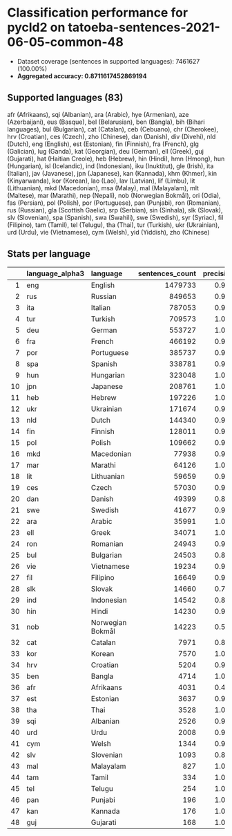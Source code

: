 # Classification performance for pycld2 on tatoeba-sentences-2021-06-05-common-48

- Dataset coverage (sentences in supported languages): 7461627 (100.00%)
- **Aggregated accuracy: 0.8711617452869194**

<h2 id="supported-languages">Supported languages (83)</h2>

afr (Afrikaans), sqi (Albanian), ara (Arabic), hye (Armenian), aze (Azerbaijani), eus (Basque), bel (Belarusian), ben (Bangla), bih (Bihari languages), bul (Bulgarian), cat (Catalan), ceb (Cebuano), chr (Cherokee), hrv (Croatian), ces (Czech), zho (Chinese), dan (Danish), div (Divehi), nld (Dutch), eng (English), est (Estonian), fin (Finnish), fra (French), glg (Galician), lug (Ganda), kat (Georgian), deu (German), ell (Greek), guj (Gujarati), hat (Haitian Creole), heb (Hebrew), hin (Hindi), hmn (Hmong), hun (Hungarian), isl (Icelandic), ind (Indonesian), iku (Inuktitut), gle (Irish), ita (Italian), jav (Javanese), jpn (Japanese), kan (Kannada), khm (Khmer), kin (Kinyarwanda), kor (Korean), lao (Lao), lav (Latvian), lif (Limbu), lit (Lithuanian), mkd (Macedonian), msa (Malay), mal (Malayalam), mlt (Maltese), mar (Marathi), nep (Nepali), nob (Norwegian Bokmål), ori (Odia), fas (Persian), pol (Polish), por (Portuguese), pan (Punjabi), ron (Romanian), rus (Russian), gla (Scottish Gaelic), srp (Serbian), sin (Sinhala), slk (Slovak), slv (Slovenian), spa (Spanish), swa (Swahili), swe (Swedish), syr (Syriac), fil (Filipino), tam (Tamil), tel (Telugu), tha (Thai), tur (Turkish), ukr (Ukrainian), urd (Urdu), vie (Vietnamese), cym (Welsh), yid (Yiddish), zho (Chinese)

<h2 id="metrics-per-language">Stats per language</h2>

|    | language_alpha3   | language         |   sentences_count |   precision |   recall |    f1 |      tp |    fp |      tn |     fn |
|---:|:------------------|:-----------------|------------------:|------------:|---------:|------:|--------:|------:|--------:|-------:|
|  1 | eng               | English          |           1479733 |       0.955 |    0.970 | 0.941 | 1435203 | 68178 | 5913716 |  44530 |
|  2 | rus               | Russian          |            849653 |       0.998 |    0.830 | 0.905 |  705549 |  1619 | 6610355 | 144104 |
|  3 | ita               | Italian          |            787053 |       0.999 |    0.689 | 0.816 |  542549 |   441 | 6674133 | 244504 |
|  4 | tur               | Turkish          |            709573 |       1.000 |    0.923 | 0.960 |  654731 |   110 | 6751944 |  54842 |
|  5 | deu               | German           |            553727 |       1.000 |    0.954 | 0.976 |  528244 |   180 | 6907720 |  25483 |
|  6 | fra               | French           |            466192 |       0.999 |    0.845 | 0.915 |  394106 |   372 | 6995063 |  72086 |
|  7 | por               | Portuguese       |            385737 |       0.982 |    0.865 | 0.912 |  333763 |  6080 | 7069810 |  51974 |
|  8 | spa               | Spanish          |            338781 |       0.995 |    0.798 | 0.883 |  270207 |  1476 | 7121370 |  68574 |
|  9 | hun               | Hungarian        |            323048 |       1.000 |    0.935 | 0.966 |  302013 |   131 | 7138448 |  21035 |
| 10 | jpn               | Japanese         |            208761 |       1.000 |    0.999 | 1.000 |  208635 |     0 | 7252866 |    126 |
| 11 | heb               | Hebrew           |            197226 |       1.000 |    0.841 | 0.914 |  165882 |     4 | 7264397 |  31344 |
| 12 | ukr               | Ukrainian        |            171674 |       0.992 |    0.791 | 0.877 |  135799 |  1148 | 7288805 |  35875 |
| 13 | nld               | Dutch            |            144340 |       0.994 |    0.820 | 0.897 |  118356 |   664 | 7316623 |  25984 |
| 14 | fin               | Finnish          |            128011 |       0.999 |    0.909 | 0.951 |  116372 |   159 | 7333457 |  11639 |
| 15 | pol               | Polish           |            109662 |       0.999 |    0.926 | 0.961 |  101512 |    68 | 7351897 |   8150 |
| 16 | mkd               | Macedonian       |             77938 |       0.973 |    0.477 | 0.635 |   37213 |  1038 | 7382651 |  40725 |
| 17 | mar               | Marathi          |             64126 |       1.000 |    0.967 | 0.983 |   62024 |    24 | 7397477 |   2102 |
| 18 | lit               | Lithuanian       |             59659 |       0.997 |    0.914 | 0.952 |   54501 |   144 | 7401824 |   5158 |
| 19 | ces               | Czech            |             57030 |       0.971 |    0.891 | 0.917 |   50816 |  1511 | 7403086 |   6214 |
| 20 | dan               | Danish           |             49399 |       0.866 |    0.698 | 0.730 |   34494 |  5317 | 7406911 |  14905 |
| 21 | swe               | Swedish          |             41677 |       0.995 |    0.761 | 0.861 |   31709 |   145 | 7419805 |   9968 |
| 22 | ara               | Arabic           |             35991 |       1.000 |    0.776 | 0.874 |   27916 |     1 | 7425635 |   8075 |
| 23 | ell               | Greek            |             34071 |       1.000 |    1.000 | 1.000 |   34071 |    14 | 7427542 |      0 |
| 24 | ron               | Romanian         |             24943 |       0.963 |    0.811 | 0.866 |   20227 |   780 | 7435904 |   4716 |
| 25 | bul               | Bulgarian        |             24503 |       0.854 |    0.700 | 0.722 |   17140 |  2925 | 7434199 |   7363 |
| 26 | vie               | Vietnamese       |             19234 |       0.995 |    0.991 | 0.990 |   19062 |   103 | 7442290 |    172 |
| 27 | fil               | Filipino         |             16649 |       0.994 |    0.789 | 0.878 |   13136 |    75 | 7444903 |   3513 |
| 28 | slk               | Slovak           |             14660 |       0.704 |    0.788 | 0.643 |   11559 |  4854 | 7442113 |   3101 |
| 29 | ind               | Indonesian       |             14542 |       0.867 |    0.775 | 0.770 |   11270 |  1727 | 7445358 |   3272 |
| 30 | hin               | Hindi            |             14230 |       0.918 |    0.973 | 0.907 |   13848 |  1230 | 7446167 |    382 |
| 31 | nob               | Norwegian Bokmål |             14223 |       0.566 |    0.796 | 0.528 |   11327 |  8676 | 7438728 |   2896 |
| 32 | cat               | Catalan          |              7971 |       0.807 |    0.685 | 0.681 |    5464 |  1305 | 7452351 |   2507 |
| 33 | kor               | Korean           |              7570 |       1.000 |    0.991 | 0.995 |    7500 |     0 | 7454057 |     70 |
| 34 | hrv               | Croatian         |              5204 |       0.940 |    0.565 | 0.690 |    2942 |   189 | 7456234 |   2262 |
| 35 | ben               | Bangla           |              4714 |       1.000 |    0.777 | 0.874 |    3662 |     0 | 7456913 |   1052 |
| 36 | afr               | Afrikaans        |              4031 |       0.446 |    0.826 | 0.426 |    3330 |  4129 | 7453467 |    701 |
| 37 | est               | Estonian         |              3637 |       0.908 |    0.752 | 0.790 |    2734 |   276 | 7457714 |    903 |
| 38 | tha               | Thai             |              3528 |       1.000 |    1.000 | 1.000 |    3528 |     0 | 7458099 |      0 |
| 39 | sqi               | Albanian         |              2526 |       0.962 |    0.909 | 0.918 |    2295 |    90 | 7459011 |    231 |
| 40 | urd               | Urdu             |              2008 |       0.997 |    0.948 | 0.971 |    1903 |     5 | 7459614 |    105 |
| 41 | cym               | Welsh            |              1344 |       0.968 |    0.845 | 0.890 |    1136 |    37 | 7460246 |    208 |
| 42 | slv               | Slovenian        |              1093 |       0.802 |    0.550 | 0.604 |     601 |   148 | 7460386 |    492 |
| 43 | mal               | Malayalam        |               827 |       1.000 |    1.000 | 1.000 |     827 |     0 | 7460800 |      0 |
| 44 | tam               | Tamil            |               334 |       1.000 |    1.000 | 1.000 |     334 |     0 | 7461293 |      0 |
| 45 | tel               | Telugu           |               254 |       1.000 |    1.000 | 1.000 |     254 |     0 | 7461373 |      0 |
| 46 | pan               | Punjabi          |               196 |       1.000 |    1.000 | 1.000 |     196 |     0 | 7461431 |      0 |
| 47 | kan               | Kannada          |               176 |       1.000 |    1.000 | 1.000 |     176 |     0 | 7461451 |      0 |
| 48 | guj               | Gujarati         |               168 |       1.000 |    1.000 | 1.000 |     168 |     0 | 7461459 |      0 |